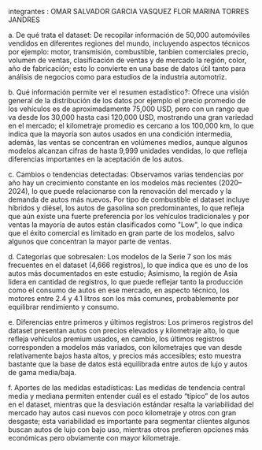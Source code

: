 integrantes : OMAR SALVADOR GARCIA VASQUEZ 
FLOR MARINA TORRES JANDRES

a. De qué trata el dataset:
De recopilar información de 50,000 automóviles vendidos en diferentes regiones del mundo, incluyendo aspectos técnicos por ejemplo: motor, transmisión, combustible, tanbien comerciales precio, volumen de ventas, clasificación de ventas y de mercado la región, color, año de fabricación; esto lo convierte en una base de datos útil tanto para análisis de negocios como para estudios de la industria automotriz.

b. Qué información permite ver el resumen estadístico?:
Ofrece una visión general de la distribución de los datos por ejemplo el precio promedio de los vehículos es de aproximadamente 75,000 USD, pero con un rango que va desde los 30,000 hasta casi 120,000 USD, mostrando una gran variedad en el mercado; el kilometraje promedio es cercano a los 100,000 km, lo que indica que la mayoría son autos usados en una condición intermedia, además, las ventas se concentran en volúmenes medios, aunque algunos modelos alcanzan cifras de hasta 9,999 unidades vendidas, lo que refleja diferencias importantes en la aceptación de los autos.

c. Cambios o tendencias detectadas:
Observamos varias tendencias por año hay un crecimiento constante en los modelos más recientes (2020–2024), lo que puede relacionarse con la renovación del mercado y la demanda de autos más nuevos. Por tipo de combustible el dataset incluye híbridos y diésel, los autos de gasolina son predominantes, lo que refleja que aún existe una fuerte preferencia por los vehículos tradicionales y por ventas la mayoría de autos están clasificados como "Low", lo que indica que el éxito comercial es limitado en gran parte de los modelos, salvo algunos que concentran la mayor parte de ventas.

d. Categorías que sobresalen:
Los modelos de la Serie 7 son los más frecuentes en el dataset (4,666 registros), lo que indica que es uno de los autos más documentados en este estudio; Asimismo, la región de Asia lidera en cantidad de registros, lo que puede reflejar tanto la producción como el consumo de autos en ese mercado, en aspecto técnico, los motores entre 2.4 y 4.1 litros son los más comunes, probablemente por equilibrar rendimiento y consumo.

e. Diferencias entre primeros y últimos registros:
Los primeros registros del dataset presentan autos con precios elevados y kilometraje alto, lo que refleja vehículos premium usados, en cambio, los últimos registros corresponden a modelos más variados, con kilometrajes que van desde relativamente bajos hasta altos, y precios más accesibles; esto muestra bastante que la base de datos está equilibrada entre autos de lujo y autos de gama media/baja.

f. Aportes de las medidas estadísticas:
Las medidas de tendencia central media y mediana permiten entender cuál es el estado “típico” de los autos en el dataset, mientras que la desviación estándar resalta la variabilidad del mercado hay autos casi nuevos con poco kilometraje y otros con gran desgaste; esta variabilidad es importante para segmentar clientes algunos buscan autos de lujo con bajo uso, mientras otros prefieren opciones más económicas pero obviamente con mayor kilometraje.
